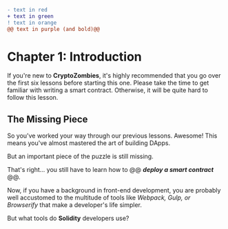 ```diff
- text in red
+ text in green
! text in orange
@@ text in purple (and bold)@@
```

# Chapter 1: Introduction

If you're new to **CryptoZombies**, it's highly recommended that you go over the first six lessons before starting this one. Please take the time to get familiar with writing a smart contract. Otherwise, it will be quite hard to follow this lesson.

## The Missing Piece

So you've worked your way through our previous lessons. Awesome! This means you've almost mastered the art of building DApps.

But an important piece of the puzzle is still missing.

That's right... you still have to learn how to @@ **_deploy a smart contract_** @@.

Now, if you have a background in front-end development, you are probably well accustomed to the multitude of tools like _Webpack, Gulp, or Browserify_ that make a developer's life simpler.

But what tools do **Solidity** developers use?


